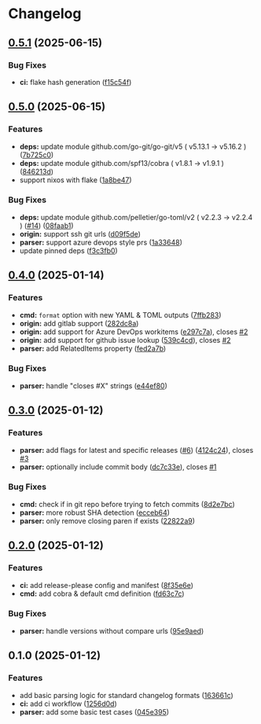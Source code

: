 # Changelog

## [0.5.1](https://github.com/scottmckendry/cl-parse/compare/v0.5.0...v0.5.1) (2025-06-15)


### Bug Fixes

* **ci:** flake hash generation ([f15c54f](https://github.com/scottmckendry/cl-parse/commit/f15c54f4f8f92449c6fa1b6ef7d43be8c2fdc292))

## [0.5.0](https://github.com/scottmckendry/cl-parse/compare/v0.4.0...v0.5.0) (2025-06-15)


### Features

* **deps:** update module github.com/go-git/go-git/v5 ( v5.13.1 → v5.16.2 ) ([7b725c0](https://github.com/scottmckendry/cl-parse/commit/7b725c0da3bb54f90904d88d1d0ecc1bcba22c42))
* **deps:** update module github.com/spf13/cobra ( v1.8.1 → v1.9.1 ) ([846213d](https://github.com/scottmckendry/cl-parse/commit/846213d4582d81de32e57747cb6afd021ae6892c))
* support nixos with flake ([1a8be47](https://github.com/scottmckendry/cl-parse/commit/1a8be47b621ba938e5c9d72e348bd7f2e388a943))


### Bug Fixes

* **deps:** update module github.com/pelletier/go-toml/v2 ( v2.2.3 → v2.2.4 ) ([#14](https://github.com/scottmckendry/cl-parse/issues/14)) ([08faab1](https://github.com/scottmckendry/cl-parse/commit/08faab129f95132a3c0b646158f36178a0706f3a))
* **origin:** support ssh git urls ([d09f5de](https://github.com/scottmckendry/cl-parse/commit/d09f5de99763f0f461cd0842587f7dc66f8ebb05))
* **parser:** support azure devops style prs ([1a33648](https://github.com/scottmckendry/cl-parse/commit/1a33648112c7a9f0f72d3446fb8a9c23cd4f4d02))
* update pinned deps ([f3c3fb0](https://github.com/scottmckendry/cl-parse/commit/f3c3fb05f6ee597a907bc6a5b451aba56bb84f7d))

## [0.4.0](https://github.com/scottmckendry/cl-parse/compare/v0.3.0...v0.4.0) (2025-01-14)


### Features

* **cmd:** `format` option with new YAML & TOML outputs ([7ffb283](https://github.com/scottmckendry/cl-parse/commit/7ffb28361ceb950ebdb5483cfdc9f800181f214f))
* **origin:** add gitlab support ([282dc8a](https://github.com/scottmckendry/cl-parse/commit/282dc8a4e502a2901f2597baf65fd88a4b5147a7))
* **origin:** add support for Azure DevOps workitems ([e297c7a](https://github.com/scottmckendry/cl-parse/commit/e297c7a5f1bba68e0f0a489870c7e5410abaa7c4)), closes [#2](https://github.com/scottmckendry/cl-parse/issues/2)
* **origin:** add support for github issue lookup ([539c4cd](https://github.com/scottmckendry/cl-parse/commit/539c4cdf5fabcdef93dbf3eca6200b09f6c68683)), closes [#2](https://github.com/scottmckendry/cl-parse/issues/2)
* **parser:** add RelatedItems property ([fed2a7b](https://github.com/scottmckendry/cl-parse/commit/fed2a7b4d0824ac6d04f96cda2f37f2cd80e9d31))


### Bug Fixes

* **parser:** handle "closes #X" strings ([e44ef80](https://github.com/scottmckendry/cl-parse/commit/e44ef80328f7284436ab7f81562df7aa9e11d6af))

## [0.3.0](https://github.com/scottmckendry/cl-parse/compare/v0.2.0...v0.3.0) (2025-01-12)


### Features

* **parser:** add flags for latest and specific releases ([#6](https://github.com/scottmckendry/cl-parse/issues/6)) ([4124c24](https://github.com/scottmckendry/cl-parse/commit/4124c246e90080c836e14b9025a953d7131283c4)), closes [#3](https://github.com/scottmckendry/cl-parse/issues/3)
* **parser:** optionally include commit body ([dc7c33e](https://github.com/scottmckendry/cl-parse/commit/dc7c33e03e0f46091016c0405bfc3ef8ac27d6ee)), closes [#1](https://github.com/scottmckendry/cl-parse/issues/1)


### Bug Fixes

* **cmd:** check if in git repo before trying to fetch commits ([8d2e7bc](https://github.com/scottmckendry/cl-parse/commit/8d2e7bc6e28fbd291c984c1414d7d58c71211469))
* **parser:** more robust SHA detection ([ecceb64](https://github.com/scottmckendry/cl-parse/commit/ecceb64e8a0d0afb695d352293c3c4027ec3ed50))
* **parser:** only remove closing paren if exists ([22822a9](https://github.com/scottmckendry/cl-parse/commit/22822a9f19442b51d952b550e73ad3c229583371))

## [0.2.0](https://github.com/scottmckendry/cl-parse/compare/v0.1.0...v0.2.0) (2025-01-12)


### Features

* **ci:** add release-please config and manifest ([8f35e6e](https://github.com/scottmckendry/cl-parse/commit/8f35e6ee07f85777d590d37fef28a9e8434c0f27))
* **cmd:** add cobra & default cmd definition ([fd63c7c](https://github.com/scottmckendry/cl-parse/commit/fd63c7c7ab30a402c5332e8da2f4e77bcb8d084f))


### Bug Fixes

* **parser:** handle versions without compare urls ([95e9aed](https://github.com/scottmckendry/cl-parse/commit/95e9aedafd0ebbb75256048faf55496e20c4358e))

## 0.1.0 (2025-01-12)


### Features

* add basic parsing logic for standard changelog formats ([163661c](https://github.com/scottmckendry/cl-parse/commit/163661c06dc0d275325f9247bbf42e99400ef909))
* **ci:** add ci workflow ([1256d0d](https://github.com/scottmckendry/cl-parse/commit/1256d0d5d0b3ea1741dbc9e3b352be9b7b1de745))
* **parser:** add some basic test cases ([045e395](https://github.com/scottmckendry/cl-parse/commit/045e395bbe6ef8693c9b64fe094903be73407e39))
